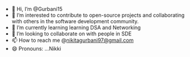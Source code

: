 - 👋 Hi, I’m @Gurbani15
- 👀 I’m interested to contribute to open-source projects and collaborating with others in the software development community.
- 🌱 I’m currently learning learning DSA and Networking
- 💞️ I’m looking to collaborate on with people in SDE 
- 📫 How to reach me @nikitagurbani97@gmail.com
- 😄 Pronouns: ...Nikki
  

<!---
Gurbani15/Gurbani15 is a ✨ special ✨ repository because its `README.md` (this file) appears on your GitHub profile.
You can click the Preview link to take a look at your changes.
--->
